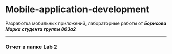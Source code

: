 # Mobile-application-development
Разработка мобильных приложений, лабораторные работы от ***Борисова Марка студента группы 803а2***

---
### Отчет в папке Lab 2
